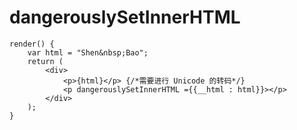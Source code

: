 # dangerouslySetInnerHTML


```
render() {
    var html = "Shen&nbsp;Bao";
    return (
        <div>
            <p>{html}</p> {/*需要进行 Unicode 的转码*/}
            <p dangerouslySetInnerHTML ={{__html : html}}></p>
        </div>
    );
}
```




















